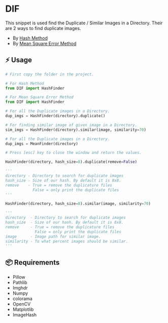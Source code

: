 # DIF

This snippet is used find the Duplicate / Similar Images in a Directory. Their are 2 ways to find duplicate images.

- By [Hash Method][hash]
- By [Mean Square Error Method][mse]

## ⚡️ Usage

```py
# First copy the folder in the project.

# For Hash Method
from DIF import HashFinder

# For Mean Square Error Method
from DIF import HashFinder

# For all the Duplicate images in a Directory.
dup_imgs = HashFinder(directory).duplicate()

# For finding similar image of given image in a Directory.
sim_imgs = HashFinder(directory).similar(image, similarity=70)

# For all the Duplicate images in a Directory.
dup_imgs = MeanFinder(directory)

# Press [esc] key to close the window and return the values.
```

```py
HashFinder(directory, hash_size=8).duplicate(remove=False)

'''
directory - Directory to search for duplicate images
hash_size - Size of our hash. By default it is 8x8.
remove    - True = remove the duplicature files
            False = only print the duplicate files
'''

HashFinder(directory, hash_size=8).similar(image, similarity=70)

'''
directory  - Directory to search for duplicate images
hash_size  - Size of our hash. By default it is 8x8.
remove     - True = remove the duplicature files
             False = only print the duplicate files
image      - Image path for similar image.
similarity - To what percent images should be similar.
'''
```

## 📦 Requirements

- Pillow
- Pathlib
- Imghdr
- Numpy
- colorama
- OpenCV
- Matplotlib
- ImageHash

<!-- Links -->

[hash]: https://medium.com/@somilshah112/how-to-find-duplicate-or-similar-images-quickly-with-python-2d636af9452f
[mse]: https://towardsdatascience.com/finding-duplicate-images-with-python-71c04ec8051
